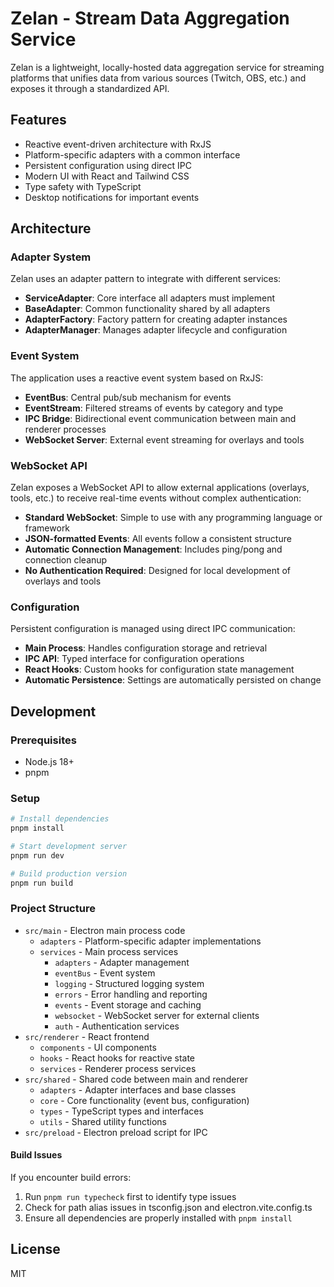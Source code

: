 # Zelan - Stream Data Aggregation Service

Zelan is a lightweight, locally-hosted data aggregation service for streaming platforms that unifies data from various sources (Twitch, OBS, etc.) and exposes it through a standardized API.

## Features

- Reactive event-driven architecture with RxJS
- Platform-specific adapters with a common interface
- Persistent configuration using direct IPC
- Modern UI with React and Tailwind CSS
- Type safety with TypeScript
- Desktop notifications for important events

## Architecture

### Adapter System

Zelan uses an adapter pattern to integrate with different services:

- **ServiceAdapter**: Core interface all adapters must implement
- **BaseAdapter**: Common functionality shared by all adapters
- **AdapterFactory**: Factory pattern for creating adapter instances
- **AdapterManager**: Manages adapter lifecycle and configuration

### Event System

The application uses a reactive event system based on RxJS:

- **EventBus**: Central pub/sub mechanism for events
- **EventStream**: Filtered streams of events by category and type
- **IPC Bridge**: Bidirectional event communication between main and renderer processes
- **WebSocket Server**: External event streaming for overlays and tools

### WebSocket API

Zelan exposes a WebSocket API to allow external applications (overlays, tools, etc.) to receive real-time events without complex authentication:

- **Standard WebSocket**: Simple to use with any programming language or framework
- **JSON-formatted Events**: All events follow a consistent structure
- **Automatic Connection Management**: Includes ping/pong and connection cleanup
- **No Authentication Required**: Designed for local development of overlays and tools

### Configuration

Persistent configuration is managed using direct IPC communication:

- **Main Process**: Handles configuration storage and retrieval
- **IPC API**: Typed interface for configuration operations
- **React Hooks**: Custom hooks for configuration state management
- **Automatic Persistence**: Settings are automatically persisted on change

## Development

### Prerequisites

- Node.js 18+
- pnpm

### Setup

```bash
# Install dependencies
pnpm install

# Start development server
pnpm run dev

# Build production version
pnpm run build
```

### Project Structure

- `src/main` - Electron main process code
  - `adapters` - Platform-specific adapter implementations
  - `services` - Main process services
    - `adapters` - Adapter management
    - `eventBus` - Event system
    - `logging` - Structured logging system
    - `errors` - Error handling and reporting
    - `events` - Event storage and caching
    - `websocket` - WebSocket server for external clients
    - `auth` - Authentication services
- `src/renderer` - React frontend
  - `components` - UI components
  - `hooks` - React hooks for reactive state
  - `services` - Renderer process services
- `src/shared` - Shared code between main and renderer
  - `adapters` - Adapter interfaces and base classes
  - `core` - Core functionality (event bus, configuration)
  - `types` - TypeScript types and interfaces
  - `utils` - Shared utility functions
- `src/preload` - Electron preload script for IPC

#### Build Issues

If you encounter build errors:

1. Run `pnpm run typecheck` first to identify type issues
2. Check for path alias issues in tsconfig.json and electron.vite.config.ts
3. Ensure all dependencies are properly installed with `pnpm install`

## License

MIT
